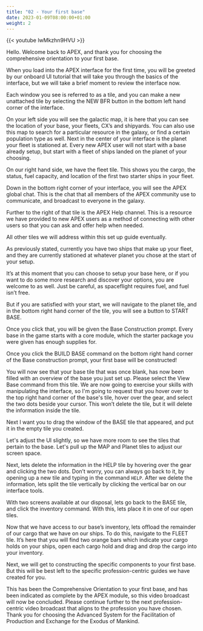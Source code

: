 ```yaml
---
title: "02 - Your first base"
date: 2023-01-09T08:00:00+01:00
weight: 2
---
```


{{< youtube lwMkzhn9HVU >}}

Hello. Welcome back to APEX, and thank you for choosing the comprehensive orientation to your first base.

When you load into the APEX interface for the first time, you will be greeted by our onboard UI tutorial that will take you through the basics of the interface, but we will take a brief moment to review the interface now.

Each window you see is referred to as a tile, and you can make a new unattached tile by selecting the NEW BFR button in the bottom left hand corner of the interface.

On your left side you will see the galactic map, it is here that you can see the location of your base, your fleets, CX’s and shipyards. You can also use this map to search for a particular resource in the galaxy, or find a certain population type as well.
Next in the center of your interface is the planet your fleet is stationed at. Every new APEX user will not start with a base already setup, but start with a fleet of ships landed on the planet of your choosing.

On our right hand side, we have the fleet tile. This shows you the cargo, the status, fuel capacity, and location of the first two starter ships in your fleet.

Down in the bottom right corner of your interface, you will see the APEX global chat. This is the chat that all members of the APEX community use to communicate, and broadcast to everyone in the galaxy.

Further to the right of that tile is the APEX Help channel. This is a resource we have provided to new APEX users as a method of connecting with other users so that you can ask and offer help when needed.

All other tiles we will address within this set up guide eventually.

As previously stated, currently you have two ships that make up your fleet, and they are currently stationed at whatever planet you chose at the start of your setup.

It’s at this moment that you can choose to setup your base here, or if you want to do some more research and discover your options, you are welcome to as well. Just be careful, as spaceflight requires fuel, and fuel isn’t free.

But if you are satisfied with your start, we will navigate to the planet tile, and in the bottom right hand corner of the tile, you will see a button to START BASE.

Once you click that, you will be given the Base Construction prompt. Every base in the game starts with a core module, which the starter package you were given has enough supplies for.

Once you click the BUILD BASE command on the bottom right hand corner of the Base construction prompt, your first base will be constructed!

You will now see that your base tile that was once blank, has now been filled with an overview of the base you just set up. Please select the View Base command from this tile. We are now going to exercise your skills with manipulating the interface, so I'm going to request that you hover over to the top right hand corner of the base's tile, hover over the gear, and select the two dots beside your cursor. This won’t delete the tile, but it will delete the information inside the tile.

Next I want you to drag the window of the BASE tile that appeared, and put it in the empty tile you created.

Let's adjust the UI slightly, so we have more room to see the tiles that pertain to the base. Let's pull up the MAP and Planet tiles to adjust our screen space.

Next, lets delete the information in the HELP tile by hovering over the gear and clicking the two dots. Don’t worry, you can always go back to it, by opening up a new tile and typing in the command `HELP`. After we delete the information, lets split the tile vertically by clicking the vertical bar on our interface tools.

With two screens available at our disposal, lets go back to the BASE tile, and click the inventory command. With this, lets place it in one of our open tiles.

Now that we have access to our base’s inventory, lets offload the remainder of our cargo that we have on our ships. To do this, navigate to the FLEET tile. It’s here that you will find two orange bars which indicate your cargo holds on your ships, open each cargo hold and drag and drop the cargo into your inventory.

Next, we will get to constructing the specific components to your first base. But this will be best left to the specific profession-centric guides we have created for you.

This has been the Comprehensive Orientation to your first base, and has been indicated as complete by the APEX module, so this video broadcast will now be concluded. Please continue further to the next profession-centric video broadcast that aligns to the profession you have chosen. Thank you for choosing the Advanced System for the Facilitation of Production and Exchange for the Exodus of Mankind.
